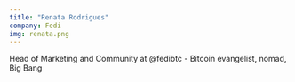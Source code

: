 ```yaml
---
title: "Renata Rodrigues"
company: Fedi
img: renata.png
---
```


Head of Marketing and Community at @fedibtc - Bitcoin evangelist, nomad, Big Bang
